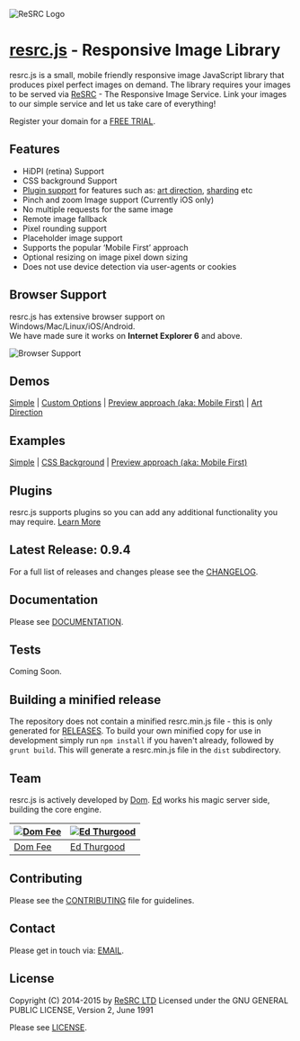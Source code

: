 ![ReSRC Logo](http://www.resrc.it/img/github/logo-github.png)

[resrc.js](http://www.resrc.it/docs/javascript/0.9) - Responsive Image Library
==========================================================================

resrc.js is a small, mobile friendly responsive image JavaScript library that produces pixel perfect images on demand.
The library requires your images to be served via [ReSRC](http://www.resrc.it) - The Responsive Image Service. Link your images to our simple service and let us take care of everything!

Register your domain for a [FREE TRIAL](http://www.resrc.it/signup).

## Features

* HiDPI (retina) Support
* CSS background Support
* [Plugin support](https://github.com/resrcit/resrc.plugin-boilerplate.js) for features such as: [art direction](https://github.com/resrcit/resrc.breakpoint.js), [sharding](https://github.com/resrcit/resrc.shard.js) etc
* Pinch and zoom Image support (Currently iOS only)
* No multiple requests for the same image
* Remote image fallback
* Pixel rounding support
* Placeholder image support
* Supports the popular ‘Mobile First’ approach
* Optional resizing on image pixel down sizing
* Does not use device detection via user-agents or cookies

## Browser Support ##
resrc.js has extensive browser support on Windows/Mac/Linux/iOS/Android.  
We have made sure it works on **Internet Explorer 6** and above.

![Browser Support](http://www.resrc.it/img/github/browser-icons.png)

## Demos ##
[Simple](http://jsfiddle.net/tpq17026) | [Custom Options](http://jsfiddle.net/sgqfrfus) | [Preview approach (aka: Mobile First)](http://jsfiddle.net/jtv1u9j9) | [Art Direction](http://jsfiddle.net/enobsrm0)

## Examples ##
[Simple](https://github.com/resrcit/resrc.js/blob/master/examples/simple.html) | [CSS Background](https://github.com/resrcit/resrc.js/blob/master/examples/css-background.html) | [Preview approach (aka: Mobile First)](https://github.com/resrcit/resrc.js/blob/master/examples/preview-mobilefirst.html) 

## Plugins ##

resrc.js supports plugins so you can add any additional functionality you may require. [Learn More](https://github.com/resrcit/resrc.plugin-boilerplate.js)

## Latest Release: 0.9.4

For a full list of releases and changes please see the [CHANGELOG](https://github.com/resrcit/resrc.js/blob/master/CHANGELOG.md).

## Documentation

Please see [DOCUMENTATION](http://www.resrc.it/docs/javascript/0.9).

## Tests

Coming Soon.

## Building a minified release

The repository does not contain a minified resrc.min.js file - this is only generated
for [RELEASES](https://github.com/resrcit/resrc.js/releases). To build your own minified copy
for use in development simply run ```npm install``` if you haven't already, followed by ```grunt build```.
This will generate a resrc.min.js file in the `dist` subdirectory.

## Team

resrc.js is actively developed by [Dom](https://github.com/domfee). [Ed](https://github.com/ejthurgo) works his magic server side, building the core engine. 

[![Dom Fee](https://avatars0.githubusercontent.com/u/2632889?v=2&s=100)](https://github.com/domfee) | [![Ed Thurgood](https://avatars0.githubusercontent.com/u/6924421?v=2&s=100)](https://github.com/ejthurgo)
--- | --- | 
[Dom Fee](https://github.com/domfee) | [Ed Thurgood](https://github.com/ejthurgo)

## Contributing

Please see the [CONTRIBUTING](https://github.com/resrcit/resrc.js/blob/master/CONTRIBUTING.md) file for guidelines.

## Contact

Please get in touch via: [EMAIL](mailto:support@resrc.it).

## License

Copyright (C) 2014-2015 by [ReSRC LTD](http://www.resrc.it)
Licensed under the GNU GENERAL PUBLIC LICENSE, Version 2, June 1991

Please see [LICENSE](https://github.com/resrcit/resrc.js/blob/master/LICENSE).